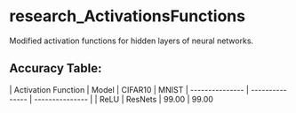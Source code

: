 # research_ActivationsFunctions
Modified activation functions for hidden layers of neural networks.

## Accuracy Table:
| Activation Function | Model | CIFAR10 | MNIST
| --------------- | --------------- | --------------- |
|          ReLU   |     ResNets     |      99.00      |  99.00  
